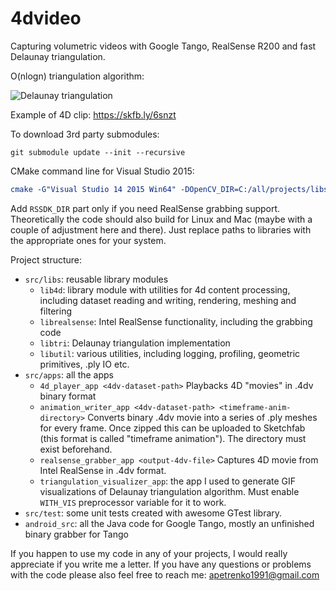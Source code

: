 # 4dvideo

Capturing volumetric videos with Google Tango, RealSense R200 and fast Delaunay triangulation.

O(nlogn) triangulation algorithm:

![Delaunay triangulation](https://github.com/alex-petrenko/4dvideo/blob/master/misc/triangulation.gif?raw=true)

Example of 4D clip: https://skfb.ly/6snzt

To download 3rd party submodules:

```
git submodule update --init --recursive
```

CMake command line for Visual Studio 2015:

```cmake
cmake -G"Visual Studio 14 2015 Win64" -DOpenCV_DIR=C:/all/projects/libs/opencv-3.2.0/build/install -DGLFW_ROOT_DIR=C:/all/projects/libs/glfw-3.2.1.bin.WIN64 -DGLEW_LIBRARY=C:/all/projects/libs/glew-2.0.0/lib/Release/x64/glew32.lib -DGLEW_INCLUDE_DIR=C:/all/projects/libs/glew-2.0.0/include -DRSSDK_DIR="C:/Program Files (x86)/Intel/RSSDK" ../..
```

Add `RSSDK_DIR` part only if you need RealSense grabbing support.
Theoretically the code should also build for Linux and Mac (maybe with a couple of adjustment here and there). Just replace paths to libraries with the appropriate ones for your system.

Project structure:
* `src/libs`: reusable library modules
  * `lib4d`: library module with utilities for 4d content processing, including dataset reading and writing, rendering, meshing and filtering
  * `librealsense`: Intel RealSense functionality, including the grabbing code
  * `libtri`: Delaunay triangulation implementation
  * `libutil`: various utilities, including logging, profiling, geometric primitives, .ply IO etc.
* `src/apps`: all the apps
  * `4d_player_app <4dv-dataset-path>` Playbacks 4D "movies" in .4dv binary format
  * `animation_writer_app <4dv-dataset-path> <timeframe-anim-directory>` Converts binary .4dv movie into a series of .ply meshes for every frame. Once zipped this can be uploaded to Sketchfab (this format is called "timeframe animation"). The directory must exist beforehand.
  * `realsense_grabber_app <output-4dv-file>` Captures 4D movie from Intel RealSense in .4dv format.
  * `triangulation_visualizer_app`: the app I used to generate GIF visualizations of Delaunay triangulation algorithm. Must enable `WITH_VIS` preprocessor variable for it to work.
* `src/test`: some unit tests created with awesome GTest library.
* `android_src`: all the Java code for Google Tango, mostly an unfinished binary grabber for Tango

If you happen to use my code in any of your projects, I would really appreciate if you write me a letter.
If you have any questions or problems with the code please also feel free to reach me: apetrenko1991@gmail.com

